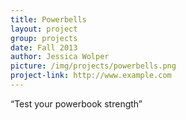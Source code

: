 ```yaml
---
title: Powerbells
layout: project
group: projects
date: Fall 2013
author: Jessica Wolper
picture: /img/projects/powerbells.png
project-link: http://www.example.com
---
```

“Test your powerbook strength”